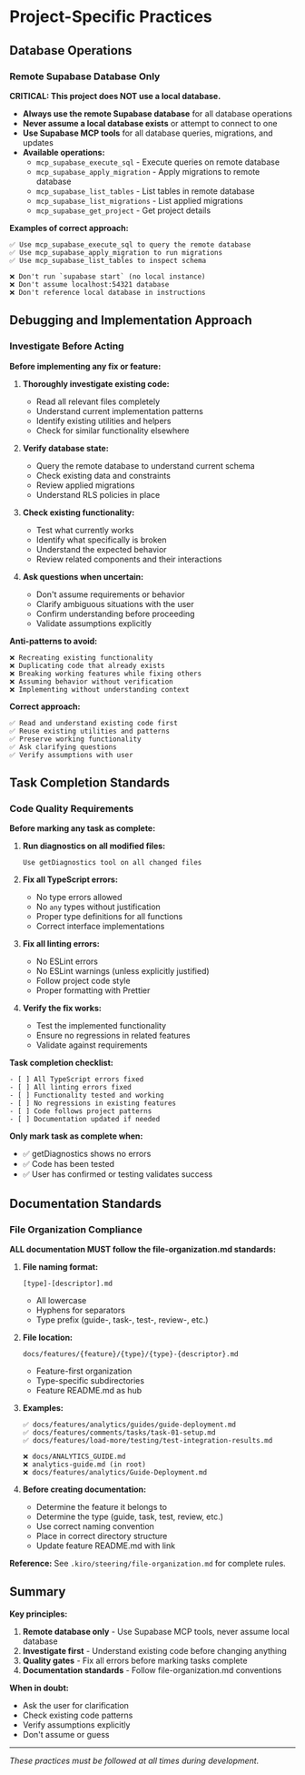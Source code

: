 # Project-Specific Practices

## Database Operations

### Remote Supabase Database Only

**CRITICAL: This project does NOT use a local database.**

- **Always use the remote Supabase database** for all database operations
- **Never assume a local database exists** or attempt to connect to one
- **Use Supabase MCP tools** for all database queries, migrations, and updates
- **Available operations:**
  - `mcp_supabase_execute_sql` - Execute queries on remote database
  - `mcp_supabase_apply_migration` - Apply migrations to remote database
  - `mcp_supabase_list_tables` - List tables in remote database
  - `mcp_supabase_list_migrations` - List applied migrations
  - `mcp_supabase_get_project` - Get project details

**Examples of correct approach:**
```
✅ Use mcp_supabase_execute_sql to query the remote database
✅ Use mcp_supabase_apply_migration to run migrations
✅ Use mcp_supabase_list_tables to inspect schema

❌ Don't run `supabase start` (no local instance)
❌ Don't assume localhost:54321 database
❌ Don't reference local database in instructions
```

## Debugging and Implementation Approach

### Investigate Before Acting

**Before implementing any fix or feature:**

1. **Thoroughly investigate existing code:**
   - Read all relevant files completely
   - Understand current implementation patterns
   - Identify existing utilities and helpers
   - Check for similar functionality elsewhere

2. **Verify database state:**
   - Query the remote database to understand current schema
   - Check existing data and constraints
   - Review applied migrations
   - Understand RLS policies in place

3. **Check existing functionality:**
   - Test what currently works
   - Identify what specifically is broken
   - Understand the expected behavior
   - Review related components and their interactions

4. **Ask questions when uncertain:**
   - Don't assume requirements or behavior
   - Clarify ambiguous situations with the user
   - Confirm understanding before proceeding
   - Validate assumptions explicitly

**Anti-patterns to avoid:**
```
❌ Recreating existing functionality
❌ Duplicating code that already exists
❌ Breaking working features while fixing others
❌ Assuming behavior without verification
❌ Implementing without understanding context
```

**Correct approach:**
```
✅ Read and understand existing code first
✅ Reuse existing utilities and patterns
✅ Preserve working functionality
✅ Ask clarifying questions
✅ Verify assumptions with user
```

## Task Completion Standards

### Code Quality Requirements

**Before marking any task as complete:**

1. **Run diagnostics on all modified files:**
   ```
   Use getDiagnostics tool on all changed files
   ```

2. **Fix all TypeScript errors:**
   - No type errors allowed
   - No `any` types without justification
   - Proper type definitions for all functions
   - Correct interface implementations

3. **Fix all linting errors:**
   - No ESLint errors
   - No ESLint warnings (unless explicitly justified)
   - Follow project code style
   - Proper formatting with Prettier

4. **Verify the fix works:**
   - Test the implemented functionality
   - Ensure no regressions in related features
   - Validate against requirements

**Task completion checklist:**
```
- [ ] All TypeScript errors fixed
- [ ] All linting errors fixed
- [ ] Functionality tested and working
- [ ] No regressions in existing features
- [ ] Code follows project patterns
- [ ] Documentation updated if needed
```

**Only mark task as complete when:**
- ✅ getDiagnostics shows no errors
- ✅ Code has been tested
- ✅ User has confirmed or testing validates success

## Documentation Standards

### File Organization Compliance

**ALL documentation MUST follow the file-organization.md standards:**

1. **File naming format:**
   ```
   [type]-[descriptor].md
   ```
   - All lowercase
   - Hyphens for separators
   - Type prefix (guide-, task-, test-, review-, etc.)

2. **File location:**
   ```
   docs/features/{feature}/{type}/{type}-{descriptor}.md
   ```
   - Feature-first organization
   - Type-specific subdirectories
   - Feature README.md as hub

3. **Examples:**
   ```
   ✅ docs/features/analytics/guides/guide-deployment.md
   ✅ docs/features/comments/tasks/task-01-setup.md
   ✅ docs/features/load-more/testing/test-integration-results.md
   
   ❌ docs/ANALYTICS_GUIDE.md
   ❌ analytics-guide.md (in root)
   ❌ docs/features/analytics/Guide-Deployment.md
   ```

4. **Before creating documentation:**
   - Determine the feature it belongs to
   - Determine the type (guide, task, test, review, etc.)
   - Use correct naming convention
   - Place in correct directory structure
   - Update feature README.md with link

**Reference:** See `.kiro/steering/file-organization.md` for complete rules.

## Summary

**Key principles:**
1. **Remote database only** - Use Supabase MCP tools, never assume local database
2. **Investigate first** - Understand existing code before changing anything
3. **Quality gates** - Fix all errors before marking tasks complete
4. **Documentation standards** - Follow file-organization.md conventions

**When in doubt:**
- Ask the user for clarification
- Check existing code patterns
- Verify assumptions explicitly
- Don't assume or guess

---

*These practices must be followed at all times during development.*
